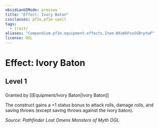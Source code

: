 ```yaml
---
obsidianUIMode: preview
title: "Effect: Ivory Baton"
cssclasses: pf2e,pf2e-spell
tags:
  - trait/
aliases: "Compendium.pf2e.equipment-effects.Item.WXsWkFosSGBrptwF"
license: OGL
---
```

# Effect: Ivory Baton
## Level 1
### 






Granted by [[Equipment/Ivory Baton|Ivory Baton]]

The construct gains a +1 status bonus to attack rolls, damage rolls, and saving throws (except saving throws against the ivory baton).

*Source: Pathfinder Lost Omens Monsters of Myth*
*OGL*